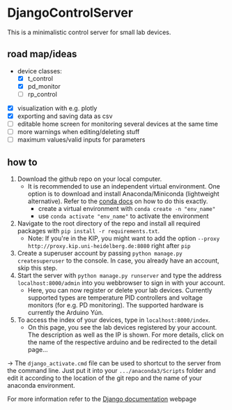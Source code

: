 # DjangoControlServer
This is a minimalistic control server for small lab devices.

## road map/ideas
- device classes:
	- [x] t_control
	- [x] pd_monitor
	- [ ] rp_control
- [x] visualization with e.g. plotly
- [x] exporting and saving data as csv
- [ ] editable home screen for monitoring several devices at the same time
- [ ] more warnings when editing/deleting stuff
- [ ] maximum values/valid inputs for parameters

## how to 
1. Download the github repo on your local computer.
	- It is recommended to use an independent virtual environment. One option is to download and install Anaconda/Miniconda (lightweight alternative). Refer to the [conda docs](https://docs.anaconda.com/anaconda/install/index.html) on how to do this exactly.
		* create a virtual environment with `conda create -n "env_name"`
		* use `conda activate "env_name"` to activate the environment 
2. Navigate to the root directory of the repo and install all required packages with `pip install -r requirements.txt`.
	- Note: If you're in the KIP, you might want to add the option `--proxy http://proxy.kip.uni-heidelberg.de:8080` right after `pip`
3. Create a superuser account by passing `python manage.py createsuperuser` to the console. In case, you already have an account, skip this step.
4. Start the server with `python manage.py runserver` and type the address `localhost:8000/admin` into you webbrowser to sign in with your account.
	- Here, you can now register or delete your lab devices. Currently supported types are temperature PID controllers and voltage monitors (for e.g. PD monitoring). The supported hardware is currently the Arduino Yún.
5. To access the index of your devices, type in `localhost:8000/index`.
	- On this page, you see the lab devices registered by your account. The description as well as the IP is shown. For more details, click on the name of the respective arduino and be redirected to the detail page... 


-> The `django_activate.cmd` file can be used to shortcut to the server from the command line. Just put it into your `.../anaconda3/Scripts` folder and edit it according to the location of the git repo and the name of your anaconda environment.

For more information refer to the [Django documentation](https://docs.djangoproject.com/en/3.2/) webpage 
